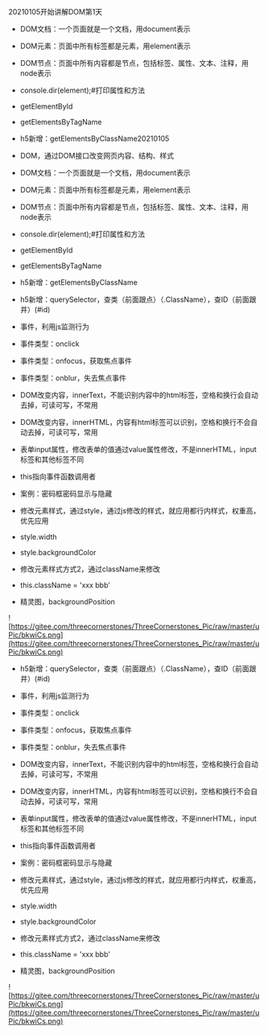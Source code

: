 20210105开始讲解DOM第1天

- DOM文档：一个页面就是一个文档，用document表示
- DOM元素：页面中所有标签都是元素，用element表示
- DOM节点：页面中所有内容都是节点，包括标签、属性、文本、注释，用node表示

- console.dir(element);#打印属性和方法

- getElementById
- getElementsByTagName
- h5新增：getElementsByClassName20210105

- DOM，通过DOM接口改变网页内容、结构、样式
- DOM文档：一个页面就是一个文档，用document表示
- DOM元素：页面中所有标签都是元素，用element表示
- DOM节点：页面中所有内容都是节点，包括标签、属性、文本、注释，用node表示

- console.dir(element);#打印属性和方法

- getElementById
- getElementsByTagName
- h5新增：getElementsByClassName
- h5新增：querySelector，查类（前面跟点）（.ClassName），查ID（前面跟井）(#id)

- 事件，利用js监测行为
- 事件类型：onclick
- 事件类型：onfocus，获取焦点事件
- 事件类型：onblur，失去焦点事件

- DOM改变内容，innerText，不能识别内容中的html标签，空格和换行会自动去掉，可读可写，不常用
- DOM改变内容，innerHTML，内容有html标签可以识别，空格和换行不会自动去掉，可读可写，常用

- 表单input属性，修改表单的值通过value属性修改，不是innerHTML，input标签和其他标签不同
- this指向事件函数调用者
- 案例：密码框密码显示与隐藏

- 修改元素样式，通过style，通过js修改的样式，就应用都行内样式，权重高，优先应用
- style.width
- style.backgroundColor

- 修改元素样式方式2，通过className来修改
- this.className = 'xxx bbb'

- 精灵图，backgroundPosition

![https://gitee.com/threecornerstones/ThreeCornerstones_Pic/raw/master/uPic/bkwiCs.png](https://gitee.com/threecornerstones/ThreeCornerstones_Pic/raw/master/uPic/bkwiCs.png)
- h5新增：querySelector，查类（前面跟点）（.ClassName），查ID（前面跟井）(#id)

- 事件，利用js监测行为
- 事件类型：onclick
- 事件类型：onfocus，获取焦点事件
- 事件类型：onblur，失去焦点事件

- DOM改变内容，innerText，不能识别内容中的html标签，空格和换行会自动去掉，可读可写，不常用
- DOM改变内容，innerHTML，内容有html标签可以识别，空格和换行不会自动去掉，可读可写，常用

- 表单input属性，修改表单的值通过value属性修改，不是innerHTML，input标签和其他标签不同
- this指向事件函数调用者
- 案例：密码框密码显示与隐藏

- 修改元素样式，通过style，通过js修改的样式，就应用都行内样式，权重高，优先应用
- style.width
- style.backgroundColor

- 修改元素样式方式2，通过className来修改
- this.className = 'xxx bbb'

- 精灵图，backgroundPosition

![https://gitee.com/threecornerstones/ThreeCornerstones_Pic/raw/master/uPic/bkwiCs.png](https://gitee.com/threecornerstones/ThreeCornerstones_Pic/raw/master/uPic/bkwiCs.png)